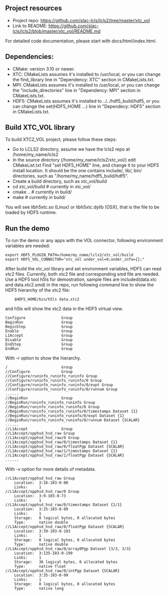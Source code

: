 ## Project resources
- Project repo: https://github.com/slac-lcls/lcls2/tree/master/xtc_vol
- Link to README: https://github.com/slac-lcls/lcls2/blob/master/xtc_vol/README.md

For detailed code documentation, please start with docs/html/index.html.

## Dependencies:
- CMake: version 3.10 or newer.
- XTC: CMakeLists assumes it's installed to /usr/local, or you can change the find_library line in "Dependency: XTC" section in CMakeLists.txt.
- MPI: CMakeLists assumes it's installed to /usr/local, or you can change the "include_directories" line in "Dependency: MPI" section in CMakeLists.txt.
- HDF5: CMakeLists assumes it's installed to ../../hdf5_build/hdf5, or you can change the set(HDF5_HOME ...) line in "Dependecy: HDF5" section in CMakeLists.txt.

## Build XTC_VOL library
To build XTC2_VOL project, please follow these steps:
- Go to LCLS2 directory, assume we have the lcls2 repo at /home/my_name/lcls2
- In the source directory (/home/my_name/lcls2/xtc_vol/) edit CMakeList.txt
        Find "set HDF5_HOME" line, and change it to your HDF5 install location. It should be the one contains include/, lib/, bin/ directories, such as "/home/my_name/hdf5_build/hdf5".
- Create a build directory, such as xtc_vol/build
- cd xtc_vol/build # currently in xtc_vol/
- cmake ..         # currently in build/
- make             # currently in build/

You will see libh5xtc.so (Linux) or libh5xtc.dylib (OSX), that is the file to be loaded by HDF5 runtime.

## Run the demo
To run the demo or any apps with the VOL connector, following environment variables are needed:

    export HDF5_PLUGIN_PATH=/home/my_name/lcls2/xtc_vol/build
    export HDF5_VOL_CONNECTOR="xtc_vol under_vol=0;under_info={};"

After build the xtc_vol library and set environment variables, HDF5 can read xtc2 files. Currently, both xtc2 file and corresponding smd file are needed. 
Use a HDF5 tool h5ls for demostration, sample files are included(data.xtc and data.xtc2.smd) in the repo, run following command line to show the HDF5 hierarchy of the xtc2 file:
    
        $HDF5_HOME/bin/h5ls data.xtc2
and h5ls will show the xtc2 data in the HDF5 virtual view. 

    Configure                Group
    BeginRun                 Group
    BeginStep                Group
    Enable                   Group
    L1Accept                 Group
    Disable                  Group
    EndStep                  Group
    EndRun                   Group
    
With -r option to show the hierarchy.    

    /                        Group
    //Configure              Group
    //Configure/runinfo_runinfo_runinfo Group
    //Configure/runinfo_runinfo_runinfo/0 Group
    //Configure/runinfo_runinfo_runinfo/0/expt Group
    //Configure/runinfo_runinfo_runinfo/0/runnum Group
    ......
    //BeginRun               Group
    //BeginRun/runinfo_runinfo_runinfo Group
    //BeginRun/runinfo_runinfo_runinfo/0 Group
    //BeginRun/runinfo_runinfo_runinfo/0/timestamps Dataset {1}
    //BeginRun/runinfo_runinfo_runinfo/0/expt Dataset {1}
    //BeginRun/runinfo_runinfo_runinfo/0/runnum Dataset {SCALAR}
    ......
    //L1Accept               Group
    //L1Accept/xpphsd_hsd_raw Group
    //L1Accept/xpphsd_hsd_raw/0 Group
    //L1Accept/xpphsd_hsd_raw/0/timestamps Dataset {1}
    //L1Accept/xpphsd_hsd_raw/0/floatPgp Dataset {SCALAR}
    //L1Accept/xpphsd_hsd_raw/1/timestamps Dataset {1}
    //L1Accept/xpphsd_hsd_raw/1/floatPgp Dataset {SCALAR}
    ......

With -v option for more details of metadata.

    //L1Accept/xpphsd_hsd_raw Group
        Location:  3:16-103-0-80
        Links:     1
    //L1Accept/xpphsd_hsd_raw/0 Group
        Location:  3:9-103-0-73
        Links:     1
    //L1Accept/xpphsd_hsd_raw/0/timestamps Dataset {1/1}
        Location:  3:25-103-0-89
        Links:     1
        Storage:   8 logical bytes, 0 allocated bytes
        Type:      native double
    //L1Accept/xpphsd_hsd_raw/0/floatPgp Dataset {SCALAR}
        Location:  3:39-103-0-103
        Links:     1
        Storage:   8 logical bytes, 0 allocated bytes
        Type:      native double
    //L1Accept/xpphsd_hsd_raw/0/array0Pgp Dataset {3/3, 3/3}
        Location:  3:135-103-0-199
        Links:     1
        Storage:   36 logical bytes, 0 allocated bytes
        Type:      native float
    //L1Accept/xpphsd_hsd_raw/0/intPgp Dataset {SCALAR}
        Location:  3:35-103-0-99
        Links:     1
        Storage:   8 logical bytes, 0 allocated bytes
        Type:      native long
    
